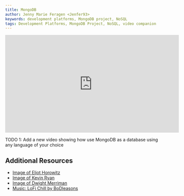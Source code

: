 ```yaml
---
title: MongoDB
author: Jenny Marie Feragen <Jenfer93>
keywords: development platforms, MongoDB project, NoSQL
tags: Development Platforms, MongoDB Project, NoSQL, video companion
---
```


<iframe width="560" height="315" src="https://www.youtube.com/embed/Qk9hptT9Hv8" title="YouTube video player" frameborder="0" allow="accelerometer; autoplay; clipboard-write; encrypted-media; gyroscope; picture-in-picture; web-share" allowfullscreen></iframe>

TODO 1: Add a new video showing how use MongoDB as a database using any language of your choice


## Additional Resources

- [Image of Eliot Horowitz](https://alejandrocremades.com/eliot-horowitz/)
- [Image of Kevin Ryan](https://fortune.com/2014/06/30/kevin-ryan-interview-gilt-groupe/)
- [Image of Dwight Merriman](https://www.linkedin.com/in/dmerr/)
- [Music: LoFi Chill by BoDleasons](https://pixabay.com/users/bodleasons-28047609/)

